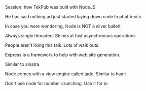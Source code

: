 Session: how TekPub was built with NodeJS.
 
He has said nothing ad just started laying down code to phat beats
  
In case you were wondering, Node is NOT a silver bullet!
     
Always single threaded. Shines at fast asynchronous operations
      
People aren't liking this talk. Lots of walk outs.
       
Express is a framework to help with web site generation.
	 
Similar to sinatra
	  
Node comes with a view engine called jade. Similar to haml
	   
Don't use node for number crunching. Use it for io
	    
